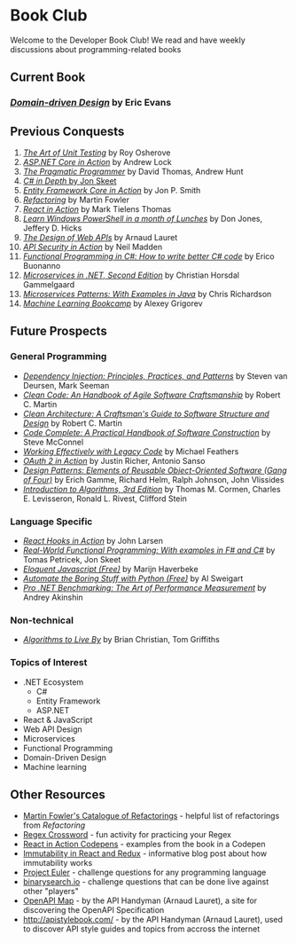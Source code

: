 # Book Club

Welcome to the Developer Book Club! We read and have weekly discussions about programming-related books

## Current Book

### [*Domain-driven Design*](https://smile.amazon.com/Domain-Driven-Design-Tackling-Complexity-Software/dp/0321125215) by Eric Evans

## Previous Conquests

1. [*The Art of Unit Testing*](https://www.manning.com/books/the-art-of-unit-testing-second-edition) by Roy Osherove
2. [*ASP.NET Core in Action*](https://www.manning.com/books/asp-net-core-in-action-second-edition) by Andrew Lock
3. [*The Pragmatic Programmer*](https://pragprog.com/titles/tpp20/the-pragmatic-programmer-20th-anniversary-edition/) by David Thomas, Andrew Hunt
4. [*C# in Depth* by Jon Skeet](https://www.manning.com/books/c-sharp-in-depth-fourth-edition)
5. [*Entity Framework Core in Action*](https://www.manning.com/books/entity-framework-core-in-action-second-edition) by Jon P. Smith
6. [*Refactoring*](https://martinfowler.com/books/refactoring.html) by Martin Fowler
7. [*React in Action*](https://www.manning.com/books/react-in-action) by Mark Tielens Thomas
8. [*Learn Windows PowerShell in a month of Lunches*](https://www.manning.com/books/learn-windows-powershell-in-a-month-of-lunches-third-edition) by Don Jones, Jeffery D. Hicks
9. [*The Design of Web APIs*](https://www.manning.com/books/the-design-of-web-apis) by Arnaud Lauret
10. [*API Security in Action*](https://www.manning.com/books/api-security-in-action) by Neil Madden
11. [*Functional Programming in C#: How to write better C# code*](https://www.manning.com/books/functional-programming-in-c-sharp-second-edition) by Erico Buonanno
12. [*Microservices in .NET, Second Edition*](https://www.manning.com/books/microservices-in-net-second-edition) by Christian Horsdal Gammelgaard
13. [*Microservices Patterns: With Examples in Java*](https://www.manning.com/books/microservices-patterns) by Chris Richardson
14. [*Machine Learning Bookcamp*](https://www.manning.com/books/machine-learning-bookcamp) by Alexey Grigorev

## Future Prospects

### General Programming

- [*Dependency Injection: Principles, Practices, and Patterns*](https://www.manning.com/books/dependency-injection-principles-practices-patterns) by Steven van Deursen, Mark Seeman
- [*Clean Code: An Handbook of Agile Software Craftsmanship*](https://smile.amazon.com/Clean-Code-Handbook-Software-Craftsmanship/dp/0132350882) by Robert C. Martin
- [*Clean Architecture: A Craftsman's Guide to Software Structure and Design*](https://smile.amazon.com/Clean-Architecture-Craftsmans-Software-Structure/dp/0134494164) by Robert C. Martin
- [*Code Complete: A Practical Handbook of Software Construction*](https://smile.amazon.com/Code-Complete-Practical-Handbook-Construction/dp/0735619670) by Steve McConnel
- [*Working Effectively with Legacy Code*](https://smile.amazon.com/Working-Effectively-Legacy-Michael-Feathers/dp/0131177052) by Michael Feathers
- [*OAuth 2 in Action*](https://www.manning.com/books/oauth-2-in-action) by Justin Richer, Antonio Sanso
- [*Design Patterns: Elements of Reusable Object-Oriented Software (Gang of Four)*](https://smile.amazon.com/gp/product/0201633612/ref=as_li_tl?ie=UTF8&camp=1789&creative=9325&creativeASIN=0201633612&linkCode=as2&tag=martinfowlerc-20) by Erich Gamme, Richard Helm, Ralph Johnson, John Vlissides
- [*Introduction to Algorithms, 3rd Edition*](https://smile.amazon.com/Introduction-Algorithms-3rd-MIT-Press/dp/0262033844/ref=sr_1_5?crid=2NXQ68BGSXTOY&keywords=algorithms&qid=1640878057&s=books&sprefix=algorithms%2Cstripbooks%2C133&sr=1-5) by Thomas M. Cormen, Charles E. Levisseron, Ronald L. Rivest, Clifford Stein

### Language Specific

- [*React Hooks in Action*](https://www.manning.com/books/react-hooks-in-action) by John Larsen
- [*Real-World Functional Programming: With examples in F# and C#*](https://www.manning.com/books/real-world-functional-programming) by Tomas Petricek, Jon Skeet
- [*Eloquent Javascript (Free)*](https://eloquentjavascript.net/) by Marijn Haverbeke
- [*Automate the Boring Stuff with Python (Free)*](https://automatetheboringstuff.com/) by Al Sweigart
- [*Pro .NET Benchmarking: The Art of Performance Measurement*](https://aakinshin.net/prodotnetbenchmarking/) by Andrey Akinshin

### Non-technical

- [*Algorithms to Live By*](https://algorithmstoliveby.com/) by Brian Christian, Tom Griffiths

### Topics of Interest

- .NET Ecosystem
  - C#
  - Entity Framework
  - ASP.NET
- React & JavaScript
- Web API Design
- Microservices
- Functional Programming
- Domain-Driven Design
- Machine learning

## Other Resources

- [Martin Fowler's Catalogue of Refactorings](https://refactoring.com/catalog/) - helpful list of refactorings from *Refactoring*
- [Regex Crossword](https://regexcrossword.com/) - fun activity for practicing your Regex
- [React in Action Codepens](https://codepen.io/mickelsonmichael/pen/rNWLKyg?editors=0100) - examples from the book in a Codepen
- [Immutability in React and Redux](https://daveceddia.com/react-redux-immutability-guide/) - informative blog post about how immutability works
- [Project Euler](https://projecteuler.net/) - challenge questions for any programming language
- [binarysearch.io](https://binarysearch.io/) - challenge questions that can be done live against other "players"
- [OpenAPI Map](https://openapi-map.apihandyman.io/) - by the API Handyman (Arnaud Lauret), a site for discovering the OpenAPI Specification
- <http://apistylebook.com/> - by the API Handyman (Arnaud Lauret), used to discover API style guides and topics from accross the internet
